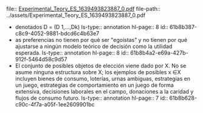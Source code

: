 file:: [Experimental_Teory_ES_1639493823887_0.pdf](../assets/Experimental_Teory_ES_1639493823887_0.pdf)
file-path:: ../assets/Experimental_Teory_ES_1639493823887_0.pdf

- denotados D = (D 1,...,Dk)
  ls-type:: annotation
  hl-page:: 8
  id:: 61b8b387-c8c9-4052-9881-bdcd6c4b63e7
- as preferencias no tienen por qué ser "egoístas"  y  no  tienen  por  qué  ajustarse  a  ningún  modelo  teórico  de  decisión  como  la utilidad esperada.
  ls-type:: annotation
  hl-page:: 8
  id:: 61b8b4a2-e69a-427b-912f-5464d58c9d57
- El  conjunto  de  posibles objetos  de  elección  viene dado  por X.  No  se  asume  ninguna estructura sobre X; los ejemplos de posibles x ∈X incluyen bienes de consumo, loterías, urnas ambiguas, estrategias en un juego, estrategias de comportamiento en un juego de forma  extensiva,  decisiones  laborales  en  el  campo,  donaciones  a  la  caridad  y  flujos  de consumo futuro.
  ls-type:: annotation
  hl-page:: 7
  id:: 61b8b628-c90c-4f7a-a05f-1ee2609901bc